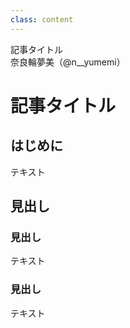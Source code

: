 ```yaml
---
class: content
---
```


<div class="doc-header">
  <div class="doc-title">記事タイトル</div>
  <div class="doc-author">奈良輪夢美（@n__yumemi）</div>
</div>

# 記事タイトル

## はじめに

テキスト

## 見出し

### 見出し

テキスト

### 見出し

テキスト